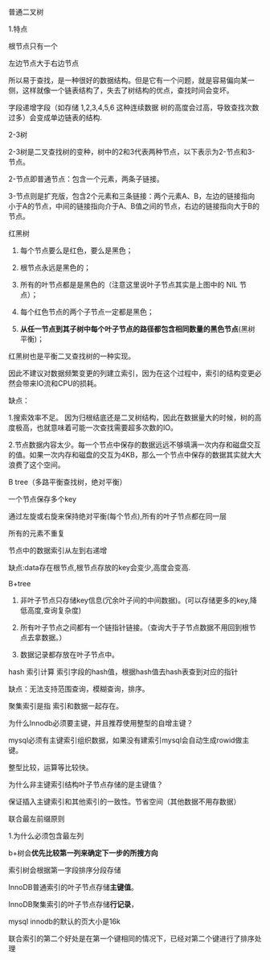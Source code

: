 普通二叉树

1.特点

根节点只有一个

左边节点大于右边节点

所以易于查找，是一种很好的数据结构。但是它有一个问题，就是容易偏向某一侧，这样就像一个链表结构了，失去了树结构的优点，查找时间会变坏。

字段递增字段（如存储 1,2,3,4,5,6 这种连续数据 树的高度会过高，导致查找次数过多）会变成单边链表的结构.

2-3树

2-3树是二叉查找树的变种，树中的2和3代表两种节点，以下表示为2-节点和3-节点。

2-节点即普通节点：包含一个元素，两条子链接。

3-节点则是扩充版，包含2个元素和三条链接：两个元素A、B，左边的链接指向小于A的节点，中间的链接指向介于A、B值之间的节点，右边的链接指向大于B的节点。

红黑树

1. 每个节点要么是红色，要么是黑色；

2. 根节点永远是黑色的；

3. 所有的叶节点都是是黑色的（注意这里说叶子节点其实是上图中的 NIL 节点）；

4. 每个红色节点的两个子节点一定都是黑色；

5. **从任一节点到其子树中每个叶子节点的路径都包含相同数量的黑色节点**\(黑树平衡\)；

红黑树也是平衡二叉查找树的一种实现。

因此不建议对数据频繁变更的列建立索引，因为在这个过程中，索引的结构变更必然会带来IO流和CPU的损耗。

缺点：

1.搜索效率不足。 因为归根结底还是二叉树结构，因此在数据量大的时候，树的高度极高，也就意味着可能一次查找需要超多次数的IO。

2.节点数据内容太少。每一个节点中保存的数据远远不够填满一次内存和磁盘交互的值。如果一次内存和磁盘的交互为4KB，那么一个节点中保存的数据其实就大大浪费了这个空间。

B tree（多路平衡查找树，绝对平衡）

一个节点保存多个key

通过左旋或右旋来保持绝对平衡\(每个节点\),所有的叶子节点都在同一层

所有的元素不重复

节点中的数据索引从左到右递增

缺点:data存在根节点,根节点存放的key会变少,高度会变高.

B+tree

1. 非叶子节点只存储key信息\(冗余叶子间的中间数据\)。\(可以存储更多的key,降低高度,查询复杂度\)

2. 所有叶子节点之间都有一个链指针链接。（查询大于子节点数据不用回到根节点去拿数据。）

3. 数据记录都存放在叶子节点中。

hash 索引计算 索引字段的hash值，根据hash值去hash表查到对应的指针

缺点：无法支持范围查询，模糊查询，排序。

聚集索引是指 索引和数据一起存在。

为什么Innodb必须要主键，并且推荐使用整型的自增主键？

mysql必须有主键索引组织数据，如果没有建索引mysql会自动生成rowid做主键。

整型比较，运算等比较快。

为什么非主键索引结构叶子节点存储的是主键值？

保证插入主键索引和其他索引的一致性。节省空间（其他数据不用存数据）

联合最左前缀原则

1.为什么必须包含最左列

b+树会**优先比较第一列来确定下一步的所搜方向**

索引树会根据第一字段排序分段存储

InnoDB普通索引的叶子节点存储**主键值**。

InnoDB聚集索引的叶子节点存储**行记录**，

mysql innodb的默认的页大小是16k

联合索引的第二个好处是在第一个键相同的情况下，已经对第二个键进行了排序处理

